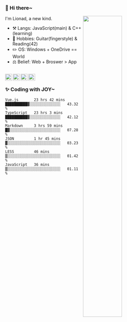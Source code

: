 ### 👋 Hi there~

[<img align="right" width="50%" src="https://github-readme-stats.vercel.app/api?username=Lionad-Morotar&show_icons=true">](https://metrics.lecoq.io/Lionad-Morotar?template=classic)

I'm Lionad, a new kind.

- ⚒️ Langs: JavaScript(main) & C++(learning)
- 🎨 Hobbies: Guitar(fingerstyle) & Reading(42)
- ✏️ OS: Windows + OneDrive == World
- ⚖️ Belief: Web + Broswer > App

<br />

<a href="https://www.lionad.art">
  <img align="left" alt="lionad-art" width="22px" src="https://cdn.jsdelivr.net/npm/simple-icons@3.1.0/icons/wordpress.svg" />
</a>
<a href="#1806234223">
  <img align="left" alt="1806234223" width="22px" src="https://cdn.jsdelivr.net/npm/simple-icons@3.1.0/icons/tencentqq.svg" />
</a>
<a href="https://www.zhihu.com/people/Lionad">
  <img align="left" alt="132yse" width="22px" src="https://cdn.jsdelivr.net/npm/simple-icons@3.1.0/icons/zhihu.svg" />
</a>
<a href="https://github.com/Lionad-Morotar">
  <img align="left" alt="yisar" width="22px" src="https://cdn.jsdelivr.net/npm/simple-icons@3.1.0/icons/github.svg" />
</a>

<br />

### ✨ Coding with JOY~

<!--START_SECTION:waka-->

```text
Vue.js       23 hrs 42 mins  ██████████▓░░░░░░░░░░░░░░   43.32 %
TypeScript   23 hrs 3 mins   ██████████▓░░░░░░░░░░░░░░   42.12 %
Markdown     3 hrs 59 mins   █▓░░░░░░░░░░░░░░░░░░░░░░░   07.28 %
JSON         1 hr 45 mins    ▓░░░░░░░░░░░░░░░░░░░░░░░░   03.23 %
LESS         46 mins         ▒░░░░░░░░░░░░░░░░░░░░░░░░   01.42 %
JavaScript   36 mins         ▒░░░░░░░░░░░░░░░░░░░░░░░░   01.11 %
```

<!--END_SECTION:waka-->
